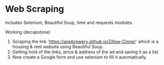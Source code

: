 # Web Scraping

includes 
Selenium, Beautiful Soup, time and requests modules.


Working (decapstone)
1. Scraping the link 'https://appbrewery.github.io/Zillow-Clone/' which is a housing & rent website using Beautiful Soup.
2. Getting hold of the links, price & address of the ad and saving it as a list.
3. Now create a Google form and use selenium to fill it automatically.
   
